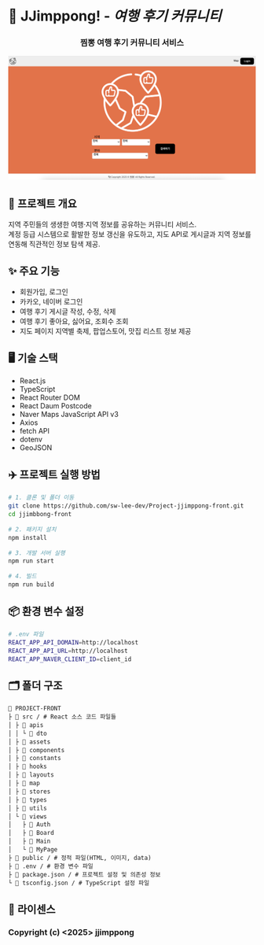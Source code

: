 # 📌 JJimppong! - *여행 후기 커뮤니티*
<div align="center">
<h3>찜뽕 여행 후기 커뮤니티 서비스</h3>
</div>

![alt text](README.png)


## 📖 프로젝트 개요
지역 주민들의 생생한 여행·지역 정보를 공유하는 커뮤니티 서비스.  
계정 등급 시스템으로 활발한 정보 갱신을 유도하고, 지도 API로 게시글과 지역 정보를 연동해 직관적인 정보 탐색 제공.

## ✨ 주요 기능
- 회원가입, 로그인
- 카카오, 네이버 로그인
- 여행 후기 게시글 작성, 수정, 삭제
- 여행 후기 좋아요, 싫어요, 조회수 조회
- 지도 페이지 지역별 축제, 팝업스토어, 맛집 리스트 정보 제공

## 🖥️ 기술 스택
- React.js
- TypeScript
- React Router DOM
- React Daum Postcode
- Naver Maps JavaScript API v3
- Axios
- fetch API
- dotenv
- GeoJSON

## ✈️ 프로젝트 실행 방법
```bash
# 1. 클론 및 폴더 이동
git clone https://github.com/sw-lee-dev/Project-jjimppong-front.git
cd jjimbbong-front
```
```bash
# 2. 패키지 설치
npm install
```
```bash
# 3. 개발 서버 실행
npm run start
```
```bash
# 4. 빌드
npm run build
```

## 📦 환경 변수 설정
```bash
# .env 파일
REACT_APP_API_DOMAIN=http://localhost
REACT_APP_API_URL=http://localhost
REACT_APP_NAVER_CLIENT_ID=client_id
```

## 🗂️ 폴더 구조
```md
📂 PROJECT-FRONT
├ 📂 src / # React 소스 코드 파일들   
│ ├ 📂 apis
│ │ └ 📂 dto
│ ├ 📂 assets
│ ├ 📂 components
│ ├ 📂 constants
│ ├ 📂 hooks
│ ├ 📂 layouts
│ ├ 📂 map
│ ├ 📂 stores
│ ├ 📂 types
│ ├ 📂 utils
│ └ 📂 views
│   ├ 📂 Auth
│   ├ 📂 Board
│   ├ 📂 Main
│   └ 📂 MyPage
├ 📂 public / # 정적 파일(HTML, 이미지, data)  
├ 📃 .env / # 환경 변수 파일 
├ 📄 package.json / # 프로젝트 설정 및 의존성 정보 
└ 📄 tsconfig.json / # TypeScript 설정 파일  
```

## 📄 라이센스
### Copyright (c) <2025> jjimppong